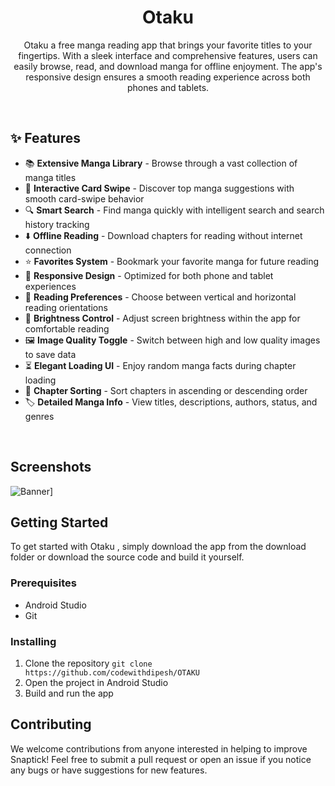 <div align="center">

# **Otaku**

Otaku a free manga reading app that brings your favorite titles to your fingertips. With a sleek interface and comprehensive features, users can easily browse, read, and download manga for offline enjoyment. The app's responsive design ensures a smooth reading experience across both phones and tablets.


</div>

</div>
<br>
</p>

<p align="center">
    
</p>

## ✨ Features

- 📚 **Extensive Manga Library** - Browse through a vast collection of manga titles
- 🎴 **Interactive Card Swipe** - Discover top manga suggestions with smooth card-swipe behavior
- 🔍 **Smart Search** - Find manga quickly with intelligent search and search history tracking
- ⬇️ **Offline Reading** - Download chapters for reading without internet connection
- ⭐ **Favorites System** - Bookmark your favorite manga for future reading
- 📱 **Responsive Design** - Optimized for both phone and tablet experiences
- 📖 **Reading Preferences** - Choose between vertical and horizontal reading orientations
- 🌙 **Brightness Control** - Adjust screen brightness within the app for comfortable reading
- 🖼️ **Image Quality Toggle** - Switch between high and low quality images to save data
- ⏳ **Elegant Loading UI** - Enjoy random manga facts during chapter loading
- 📑 **Chapter Sorting** - Sort chapters in ascending or descending order
- 🏷️ **Detailed Manga Info** - View titles, descriptions, authors, status, and genres

<br>

## Screenshots 

![Banner](https://res.cloudinary.com/daw9ly1fj/image/upload/v1741979556/apmarzo30kp3btorm6ma.jpg)]

## Getting Started

To get started with Otaku , simply download the app from the download folder or download the source code and build it yourself.

### Prerequisites

- Android Studio
- Git

### Installing

1. Clone the repository
``` git clone https://github.com/codewithdipesh/OTAKU ```
2. Open the project in Android Studio
3. Build and run the app

## Contributing

We welcome contributions from anyone interested in helping to improve Snaptick! Feel free to submit a pull request or open an issue if you notice any bugs or have suggestions for new features.

